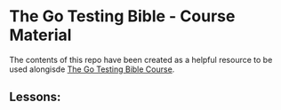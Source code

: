 The Go Testing Bible - Course Material
======================================

The contents of this repo have been created as a helpful resource to be used alongisde [The Go Testing Bible Course](https://tutorialedge.net/courses/go-testing-bible/).

## Lessons:

